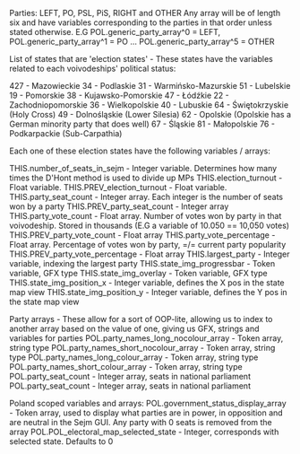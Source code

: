 Parties: LEFT, PO, PSL, PiS, RIGHT and OTHER
Any array will be of length six and have variables corresponding to the parties in that order unless stated otherwise.
E.G POL.generic_party_array^0 = LEFT, POL.generic_party_array^1 = PO ... POL.generic_party_array^5 = OTHER

List of states that are 'election states' - These states have the variables related to each voivodeships' political status:

427	- Mazowieckie
34	- Podlaskie
31	- Warmińsko-Mazurskie
51	- Lubelskie
19	- Pomorskie
38	- Kujawsko-Pomorskie
47	- Łódźkie
22	- Zachodniopomorskie
36	- Wielkopolskie
40	- Lubuskie
64	- Świętokrzyskie (Holy Cross)
49	- Dolnośląskie (Lower Silesia)
62	- Opolskie 				(Opolskie has a German minority party that does well)
67	- Śląskie
81	- Małopolskie
76	- Podkarpackie (Sub-Carpathia)

Each one of these election states have the following variables / arrays:

THIS.number_of_seats_in_sejm	- Integer variable. Determines how many times the D'Hont method is used to divide up MPs
THIS.election_turnout 			- Float variable.
THIS.PREV_election_turnout 		- Float variable.
THIS.party_seat_count			- Integer array. Each integer is the number of seats won by a party
THIS.PREV_party_seat_count		- Integer array
THIS.party_vote_count			- Float array. Number of votes won by party in that voivodeship. Stored in thousands (E.G a variable of 10.050 == 10,050 votes)
THIS.PREV_party_vote_count		- Float array
THIS.party_vote_percentage		- Float array. Percentage of votes won by party, =/= current party popularity
THIS.PREV_party_vote_percentage	- Float array
THIS.largest_party				- Integer variable, indexing the largest party
THIS.state_img_progressbar		- Token variable, GFX type
THIS.state_img_overlay			- Token variable, GFX type
THIS.state_img_position_x		- Integer variable, defines the X pos in the state map view
THIS.state_img_position_y		- Integer variable, defines the Y pos in the state map view

Party arrays - These allow for a sort of OOP-lite, allowing us to index to another array based on the value of one, giving us GFX, strings and variables for parties
POL.party_names_long_nocolour_array		- Token array, string type
POL.party_names_short_nocolour_array		- Token array, string type
POL.party_names_long_colour_array		- Token array, string type
POL.party_names_short_colour_array		- Token array, string type
POL.party_seat_count					- Integer array, seats in national parliament
POL.party_seat_count					- Integer array, seats in national parliament

Poland scoped variables and arrays:
POL.government_status_display_array 	- Token array, used to display what parties are in power, in opposition and are neutral in the Sejm GUI. Any party with 0 seats is removed from the array
POL.POL_electoral_map_selected_state	- Integer, corresponds with selected state. Defaults to 0